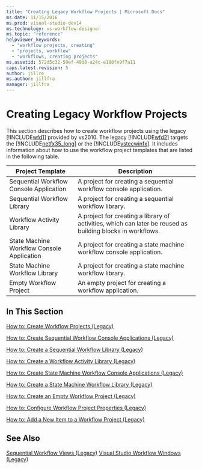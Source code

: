 ```yaml
---
title: "Creating Legacy Workflow Projects | Microsoft Docs"
ms.date: 11/15/2016
ms.prod: visual-studio-dev14
ms.technology: vs-workflow-designer
ms.topic: "reference"
helpviewer_keywords:
  - "workflow projects, creating"
  - "projects, workflow"
  - "workflows, creating projects"
ms.assetid: 572d5c32-59ef-49d8-a24c-e180fe9f7a11
caps.latest.revision: 5
author: jillre
ms.author: jillfra
manager: jillfra
---
```

# Creating Legacy Workflow Projects
This section describes how to create workflow projects using the legacy [!INCLUDE[wfd1](../includes/wfd1-md.md)] provided by vs2010. The legacy [!INCLUDE[wfd2](../includes/wfd2-md.md)] targets the [!INCLUDE[netfx35_long](../includes/netfx35-long-md.md)] or the [!INCLUDE[vstecwinfx](../includes/vstecwinfx-md.md)]. It includes information about how to use the workflow project templates that are listed in the following table.

|Project Template|Description|
|----------------------|-----------------|
|Sequential Workflow Console Application|A project for creating a sequential workflow console application.|
|Sequential Workflow Library|A project for creating a sequential workflow library.|
|Workflow Activity Library|A project for creating a library of activities, which can later be reused as building blocks in workflows.|
|State Machine Workflow Console Application|A project for creating a state machine workflow console application.|
|State Machine Workflow Library|A project for creating a state machine workflow library.|
|Empty Workflow Project|An empty project for creating a workflow application.|

## In This Section
 [How to: Create Workflow Projects (Legacy)](../workflow-designer/how-to-create-workflow-projects-legacy.md)

 [How to: Create Sequential Workflow Console Applications (Legacy)](../workflow-designer/how-to-create-sequential-workflow-console-applications-legacy.md)

 [How to: Create a Sequential Workflow Library (Legacy)](../workflow-designer/how-to-create-a-sequential-workflow-library-legacy.md)

 [How to: Create a Workflow Activity Library (Legacy)](../workflow-designer/how-to-create-a-workflow-activity-library-legacy.md)

 [How to: Create State Machine Workflow Console Applications (Legacy)](../workflow-designer/how-to-create-state-machine-workflow-console-applications-legacy.md)

 [How to: Create a State Machine Workflow Library (Legacy)](../workflow-designer/how-to-create-a-state-machine-workflow-library-legacy.md)

 [How to: Create an Empty Workflow Project (Legacy)](../workflow-designer/how-to-create-an-empty-workflow-project-legacy.md)

 [How to: Configure Workflow Project Properties (Legacy)](../workflow-designer/how-to-configure-workflow-project-properties-legacy.md)

 [How to: Add a New Item to a Workflow Project (Legacy)](../workflow-designer/how-to-add-a-new-item-to-a-workflow-project-legacy.md)

## See Also
 [Sequential Workflow Views (Legacy)](../workflow-designer/sequential-workflow-views-legacy.md)
 [Visual Studio Workflow Windows (Legacy)](../workflow-designer/visual-studio-workflow-windows-legacy.md)